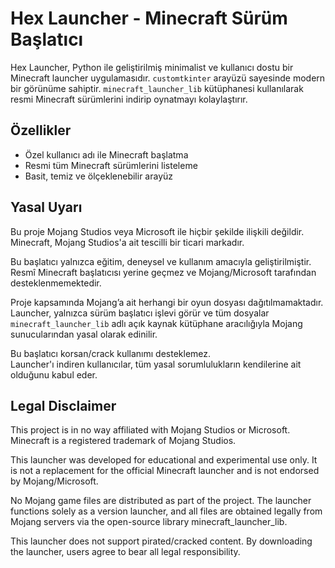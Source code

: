 # Hex Launcher - Minecraft Sürüm Başlatıcı

Hex Launcher, Python ile geliştirilmiş minimalist ve kullanıcı dostu bir Minecraft launcher uygulamasıdır. `customtkinter` arayüzü sayesinde modern bir görünüme sahiptir. `minecraft_launcher_lib` kütüphanesi kullanılarak resmi Minecraft sürümlerini indirip oynatmayı kolaylaştırır.

## Özellikler
- Özel kullanıcı adı ile Minecraft başlatma
- Resmi tüm Minecraft sürümlerini listeleme
- Basit, temiz ve ölçeklenebilir arayüz

## Yasal Uyarı

Bu proje Mojang Studios veya Microsoft ile hiçbir şekilde ilişkili değildir.  
Minecraft, Mojang Studios'a ait tescilli bir ticari markadır.

Bu başlatıcı yalnızca eğitim, deneysel ve kullanım amacıyla geliştirilmiştir.  
Resmî Minecraft başlatıcısı yerine geçmez ve Mojang/Microsoft tarafından desteklenmemektedir.

Proje kapsamında Mojang’a ait herhangi bir oyun dosyası dağıtılmamaktadır.  
Launcher, yalnızca sürüm başlatıcı işlevi görür ve tüm dosyalar `minecraft_launcher_lib` adlı açık kaynak kütüphane aracılığıyla Mojang sunucularından yasal olarak edinilir.

Bu başlatıcı korsan/crack kullanımı desteklemez.  
Launcher'ı indiren kullanıcılar, tüm yasal sorumlulukların kendilerine ait olduğunu kabul eder.

## Legal Disclaimer

This project is in no way affiliated with Mojang Studios or Microsoft.
Minecraft is a registered trademark of Mojang Studios.

This launcher was developed for educational and experimental use only.
It is not a replacement for the official Minecraft launcher and is not endorsed by Mojang/Microsoft.

No Mojang game files are distributed as part of the project.
The launcher functions solely as a version launcher, and all files are obtained legally from Mojang servers via the open-source library minecraft_launcher_lib.

This launcher does not support pirated/cracked content.
By downloading the launcher, users agree to bear all legal responsibility.


